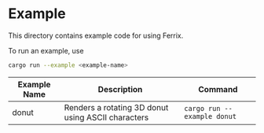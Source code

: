 # Example

This directory contains example code for using Ferrix.

To run an example, use 

```bash
cargo run --example <example-name>
```

| Example Name | Description | Command |
|--------------|-------------|---------|
| donut        | Renders a rotating 3D donut using ASCII characters | `cargo run --example donut` |
